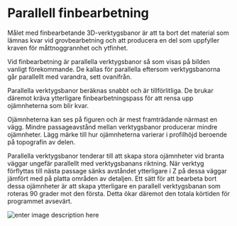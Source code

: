 # Parallell finbearbetning

Målet med finbearbetande 3D-verktygsbanor är att ta bort det material som lämnas kvar vid grovbearbetning och att producera en del som uppfyller kraven för måttnoggrannhet och ytfinhet.

Vid finbearbetning är parallella verktygsbanor så som visas på bilden vanligt förekommande. De kallas för parallella eftersom verktygsbanorna går parallellt med varandra, sett ovanifrån.

Parallella verktygsbanor beräknas snabbt och är tillförlitliga. De brukar däremot kräva ytterligare finbearbetningspass för att rensa upp ojämnheterna som blir kvar.

Ojämnheterna kan ses på figuren och är mest framträdande närmast en vägg. Mindre passageavstånd mellan verktygsbanor producerar mindre ojämnheter. Lägg märke till hur ojämnheterna varierar i profilhöjd beroende på topografin av delen.

Parallella verktygsbanor tenderar till att skapa stora ojämnheter vid branta väggar ungefär parallellt med verktygsbanans riktning. När verktyg förflyttas till nästa passage sänks avståndet ytterligare i Z på dessa väggar jämfört med på platta områden av detaljen. Ett sätt för att bearbeta bort dessa ojämnheter är att skapa ytterligare en parallell verktygsbanan som roteras 90 grader mot den första. Detta ökar däremot den totala körtiden för programmet avsevärt.

![enter image description here](https://lernia.itslearning.com/data/1821/C33240/Fr%C3%A4s/05-09-2014-1170059981.jpeg)
